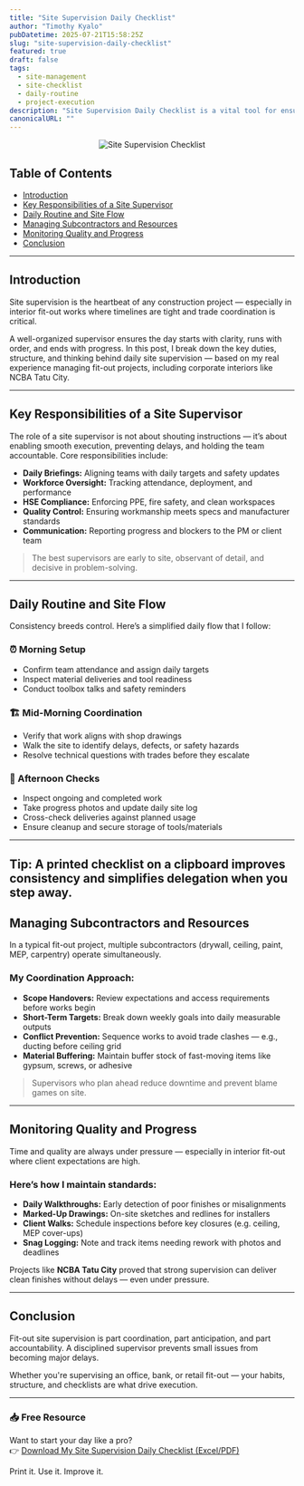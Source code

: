 ```yaml
---
title: "Site Supervision Daily Checklist"
author: "Timothy Kyalo"
pubDatetime: 2025-07-21T15:58:25Z
slug: "site-supervision-daily-checklist"
featured: true
draft: false
tags:
  - site-management
  - site-checklist
  - daily-routine
  - project-execution
description: "Site Supervision Daily Checklist is a vital tool for ensuring smooth construction operations by tracking daily tasks, safety protocols, and workforce activities. This blog explores how a well-structured checklist enhances site accountability, minimizes delays, and maintains quality standards."
canonicalURL: ""
---
```


<p align="center">
  <img src="/images/Checklist.jpg" alt="Site Supervision Checklist" style="max-width: 100%; height: auto;" />
</p>

## Table of Contents
- [Introduction](#introduction)  
- [Key Responsibilities of a Site Supervisor](#key-responsibilities-of-a-site-supervisor)  
- [Daily Routine and Site Flow](#daily-routine-and-site-flow)  
- [Managing Subcontractors and Resources](#managing-subcontractors-and-resources)  
- [Monitoring Quality and Progress](#monitoring-quality-and-progress)  
- [Conclusion](#conclusion)  

---

## Introduction

Site supervision is the heartbeat of any construction project — especially in interior fit-out works where timelines are tight and trade coordination is critical.

A well-organized supervisor ensures the day starts with clarity, runs with order, and ends with progress. In this post, I break down the key duties, structure, and thinking behind daily site supervision — based on my real experience managing fit-out projects, including corporate interiors like NCBA Tatu City.

---

## Key Responsibilities of a Site Supervisor

The role of a site supervisor is not about shouting instructions — it’s about enabling smooth execution, preventing delays, and holding the team accountable. Core responsibilities include:

- **Daily Briefings:** Aligning teams with daily targets and safety updates  
- **Workforce Oversight:** Tracking attendance, deployment, and performance  
- **HSE Compliance:** Enforcing PPE, fire safety, and clean workspaces  
- **Quality Control:** Ensuring workmanship meets specs and manufacturer standards  
- **Communication:** Reporting progress and blockers to the PM or client team  

> The best supervisors are early to site, observant of detail, and decisive in problem-solving.

---

## Daily Routine and Site Flow

Consistency breeds control. Here’s a simplified daily flow that I follow:

### ⏰ Morning Setup
- Confirm team attendance and assign daily targets
- Inspect material deliveries and tool readiness
- Conduct toolbox talks and safety reminders

### 🏗️ Mid-Morning Coordination
- Verify that work aligns with shop drawings
- Walk the site to identify delays, defects, or safety hazards
- Resolve technical questions with trades before they escalate

### 📝 Afternoon Checks
- Inspect ongoing and completed work
- Take progress photos and update daily site log
- Cross-check deliveries against planned usage
- Ensure cleanup and secure storage of tools/materials
---
Tip: A printed checklist on a clipboard improves consistency and simplifies delegation when you step away.
---

## Managing Subcontractors and Resources

In a typical fit-out project, multiple subcontractors (drywall, ceiling, paint, MEP, carpentry) operate simultaneously.

### My Coordination Approach:
- **Scope Handovers:** Review expectations and access requirements before works begin  
- **Short-Term Targets:** Break down weekly goals into daily measurable outputs  
- **Conflict Prevention:** Sequence works to avoid trade clashes — e.g., ducting before ceiling grid  
- **Material Buffering:** Maintain buffer stock of fast-moving items like gypsum, screws, or adhesive  

> Supervisors who plan ahead reduce downtime and prevent blame games on site.

---

## Monitoring Quality and Progress

Time and quality are always under pressure — especially in interior fit-out where client expectations are high.

### Here’s how I maintain standards:
- **Daily Walkthroughs:** Early detection of poor finishes or misalignments  
- **Marked-Up Drawings:** On-site sketches and redlines for installers  
- **Client Walks:** Schedule inspections before key closures (e.g. ceiling, MEP cover-ups)  
- **Snag Logging:** Note and track items needing rework with photos and deadlines  

Projects like **NCBA Tatu City** proved that strong supervision can deliver clean finishes without delays — even under pressure.

---

## Conclusion

Fit-out site supervision is part coordination, part anticipation, and part accountability. A disciplined supervisor prevents small issues from becoming major delays.

Whether you're supervising an office, bank, or retail fit-out — your habits, structure, and checklists are what drive execution.

---

### 📥 Free Resource  
Want to start your day like a pro?  
👉 [Download My Site Supervision Daily Checklist (Excel/PDF)](https://timokyaloprojects.gumroad.com/l/jpbfsz)

Print it. Use it. Improve it.
